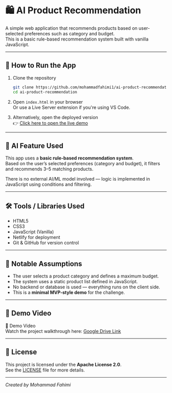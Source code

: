 # 🛍️ AI Product Recommendation

A simple web application that recommends products based on user-selected preferences such as category and budget.  
This is a basic rule-based recommendation system built with vanilla JavaScript.

---

## 🔧 How to Run the App

1. Clone the repository

   ```bash
   git clone https://github.com/mohammadfahimi1/ai-product-recommendation.git
   cd ai-product-recommendation
   ```

2. Open `index.html` in your browser  
   Or use a Live Server extension if you're using VS Code.

3. Alternatively, open the deployed version  
   👉 [Click here to open the live demo](https://ai-product-recommendation.netlify.app)

---

## 🧠 AI Feature Used

This app uses a **basic rule-based recommendation system**.  
Based on the user’s selected preferences (category and budget), it filters and recommends 3–5 matching products.

There is no external AI/ML model involved — logic is implemented in JavaScript using conditions and filtering.

---

## 🛠 Tools / Libraries Used

- HTML5
- CSS3
- JavaScript (Vanilla)
- Netlify for deployment
- Git & GitHub for version control

---

## 📌 Notable Assumptions

- The user selects a product category and defines a maximum budget.
- The system uses a static product list defined in JavaScript.
- No backend or database is used — everything runs on the client side.
- This is a **minimal MVP-style demo** for the challenge.

---

## 🎥 Demo Video

🎥 Demo Video  
Watch the project walkthrough here: [Google Drive Link](https://drive.google.com/file/d/1NeBYcZYG1NJPj3iJyLaClQh2BCCR4LPv/view?usp=sharing)

---

## 📄 License

This project is licensed under the **Apache License 2.0**.  
See the [LICENSE](./LICENSE) file for more details.

---

_Created by Mohammad Fahimi_
